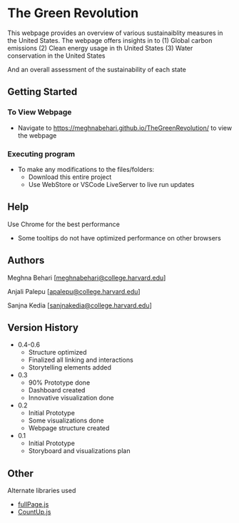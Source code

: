 # The Green Revolution

This webpage provides an overview of various sustainaiblity measures in the United States. The webpage offers insights in to
(1) Global carbon emissions
(2) Clean energy usage in th United States
(3) Water conservation in the United States

And an overall assessment of the sustainability of each state

## Getting Started

### To View Webpage

* Navigate to https://meghnabehari.github.io/TheGreenRevolution/ to view the webpage

### Executing program

* To make any modifications to the files/folders: 
    * Download this entire project
    * Use WebStore or VSCode LiveServer to live run updates

## Help

Use Chrome for the best performance
- Some tooltips do not have optimized performance on other browsers

## Authors

Meghna Behari 
[meghnabehari@college.harvard.edu]

Anjali Palepu 
[apalepu@college.harvard.edu]

Sanjna Kedia
[sanjnakedia@college.harvard.edu]


## Version History
* 0.4-0.6
    * Structure optimized
    * Finalized all linking and interactions
    * Storytelling elements added
* 0.3
    * 90% Prototype done
    * Dashboard created
    * Innovative visualization done
* 0.2
    * Initial Prototype
    * Some visualizations done
    * Webpage structure created
* 0.1
    * Initial Prototype
    * Storyboard and visualizations plan


## Other

Alternate libraries used
* [fullPage.js](https://alvarotrigo.com/fullPage/)
* [CountUp.js](https://inorganik.github.io/countUp.js/)
